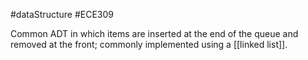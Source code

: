 #dataStructure #ECE309 

Common ADT in which items are inserted at the end of the queue and removed at the front; commonly implemented using a [[linked list]].